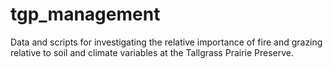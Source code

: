 tgp_management
==============
Data and scripts for investigating the relative importance of fire and grazing relative to soil and climate variables at the Tallgrass Prairie Preserve.

